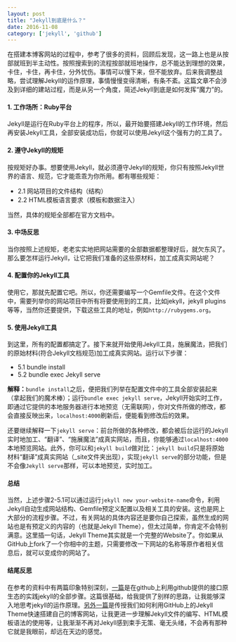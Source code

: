 ```yaml
---
layout: post
title: "Jekyll到底是什么？"
date: 2016-11-08
category: ['jekyll', 'github']
---
```


在搭建本博客网站的过程中，参考了很多的资料，回顾后发现，这一路上也是从按部就班到半主动性。按照搜索到的流程按部就班地操作，总不能达到理想的效果，卡住，卡住，再卡住，分外忧伤。事情可以慢下来，但不能放弃。后来我调整战略，尝试理解Jekyll的运作原理，事情慢慢变得清晰，有条不紊。这篇文章不会涉及到详细的建站过程，而是从另一个角度，简述Jekyll到底是如何发挥“魔力”的。

#### 1. 工作场所：Ruby平台
Jekyll是运行在Ruby平台上的程序，所以，最开始要搭建Jekyll的工作环境，然后再安装Jekyll工具，全部安装成功后，你就可以使用Jekyll这个强有力的工具了。

#### 2. 遵守Jekyll的规矩
按规矩好办事。想要使用Jekyll，就必须遵守Jekyll的规矩，你只有按照Jekyll世界的语言、规范，它才能乖乖为你所用。都有哪些规矩：
+ 2.1 网站项目的文件结构（结构）
+ 2.2 HTML模板语言要求（模板和数据注入）

当然，具体的规矩全部都在官方文档中。

#### 3. 中场反思
当你按照上述规矩，老老实实地把网站需要的全部数据都整理好后，就欠东风了。那么要怎样运行Jekyll，让它把我们准备的这些原材料，加工成真实网站呢？

#### 4. 配置你的Jekyll工具
使用它，那就先配置它吧。所以，你还需要编写一个Gemfile文件。在这个文件中，需要列举你的网站项目中所有将要使用到的工具，比如jekyll，jekyll plugins等等，当然你还要提供，下载这些工具的地址，例如`http://rubygems.org`。

#### 5. 使用Jekyll工具
到这里，所有的配置都搞定了。接下来就开始使用Jekyll工具，施展魔法，把我们的原始材料(符合Jekyll文档规范)加工成真实网站。运行以下步骤：


 + 5.1 bundle install
 + 5.2 bundle exec Jekyll serve


**解释：**`bundle install`之后，便把我们列举在配置文件中的工具全部安装起来（拿起我们的魔术棒）；运行`bundle exec jekyll serve`，Jekyll开始实时工作，即通过它提供的本地服务器进行本地预览（无需联网），你对文件所做的修改，都会直接反映出来，`localhost:4000`刷新后，便能看到修改后的效果。


还要继续解释一下`jekyll serve`：前台所做的各种修改，都会被后台运行的Jekyll实时地加工、“翻译”、“施展魔法”成真实网站，而且，你能够通过`localhost:4000`本地预览网站。此外，你可以和`jekyll build`做对比：`jekyll build`只是将原始材料“翻译”成真实网站（_site文件夹出现），实现`jekyll serve`的部分功能，但是不会像`Jekyll serve`那样，可以本地预览，实时加工。

#### 总结
当然，上述步骤2-5.1可以通过运行`jekyll new your-website-name`命令，利用Jekyll自动生成网站结构、Gemfile预定义配置以及相关工具的安装。这也是网上大部分的流程步骤。不过，有关网站的具体内容还是要你自己探索，虽然生成的网站也是有预定义的内容的（也就是Jekyll Theme），但太过简单，你肯定不会特别满意。这里插一句话，Jekyll Theme其实就是一个完整的Website了。你如果从GitHub上fork了一个你相中的主题，只需要修改一下网站的名称等原作者相关信息后，就可以变成你的网站了。


#### 结尾反思
在参考的资料中有两篇印象特别深刻，[一篇](http://jmcglone.com/guides/github-pages/)是在github上利用github提供的接口原生态的实践jekyll的全部步骤。这篇很基础，给我提供了别样的思路，让我能够深入地思考jekyll的运作原理。[另外一篇](https://www.smashingmagazine.com/2014/08/build-blog-jekyll-github-pages/)是传授我们如何利用GitHub上的Jekyll Theme快速搭建自己的博客网站，让我更进一步理解Jekyll文件的编写、HTML模板语法的使用等，让我渐渐不再对Jekyll感到束手无策、毫无头绪，不会再有那种它就是我眼前，却远在天边的感觉。



